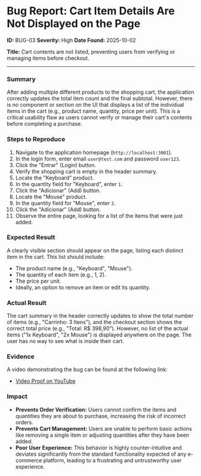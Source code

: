 # Bug Report: Cart Item Details Are Not Displayed on the Page

**ID:** BUG-03
**Severity:** High
**Date Found:** 2025-10-02

**Title:** Cart contents are not listed, preventing users from verifying or managing items before checkout.

---
### Summary
After adding multiple different products to the shopping cart, the application correctly updates the total item count and the final subtotal. However, there is no component or section on the UI that displays a list of the individual items in the cart (e.g., product name, quantity, price per unit). This is a critical usability flaw as users cannot verify or manage their cart's contents before completing a purchase.

### Steps to Reproduce
1. Navigate to the application homepage (`http://localhost:3001`).
2. In the login form, enter email `user@test.com` and password `user123`.
3. Click the "Entrar" (Login) button.
4. Verify the shopping cart is empty in the header summary.
5. Locate the "Keyboard" product.
6. In the quantity field for "Keyboard", enter `1`.
7. Click the "Adicionar" (Add) button.
8. Locate the "Mouse" product.
9. In the quantity field for "Mouse", enter `2`.
10. Click the "Adicionar" (Add) button.
11. Observe the entire page, looking for a list of the items that were just added.

### Expected Result
A clearly visible section should appear on the page, listing each distinct item in the cart. This list should include:
- The product name (e.g., "Keyboard", "Mouse").
- The quantity of each item (e.g., 1, 2).
- The price per unit.
- Ideally, an option to remove an item or edit its quantity.

### Actual Result
The cart summary in the header correctly updates to show the total number of items (e.g., "Carrinho: 3 Itens"), and the checkout section shows the correct total price (e.g., "Total: R$ 398,90"). However, no list of the actual items ("1x Keyboard", "2x Mouse") is displayed anywhere on the page. The user has no way to see what is inside their cart.

### Evidence
A video demonstrating the bug can be found at the following link:
- [Video Proof on YouTube](https://youtu.be/5VfZ9ble3oc)

### Impact
- **Prevents Order Verification:** Users cannot confirm the items and quantities they are about to purchase, increasing the risk of incorrect orders.
- **Prevents Cart Management:** Users are unable to perform basic actions like removing a single item or adjusting quantities after they have been added.
- **Poor User Experience:** This behavior is highly counter-intuitive and deviates significantly from the standard functionality expected of any e-commerce platform, leading to a frustrating and untrustworthy user experience.